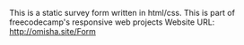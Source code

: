 This is a static survey form written in html/css. This is part of freecodecamp's responsive web projects
Website URL: http://omisha.site/Form
